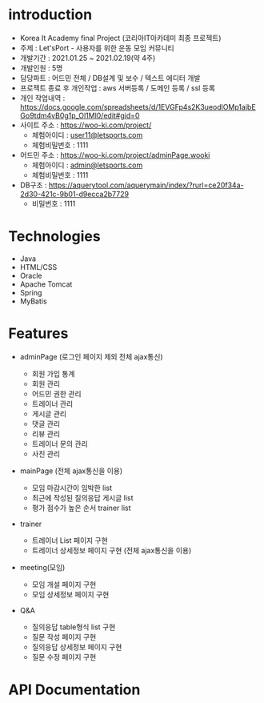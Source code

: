 # introduction

* Korea It Academy final Project (코리아IT아카데미 최종 프로젝트)
* 주제 : Let'sPort - 사용자를 위한 운동 모임 커뮤니티
* 개발기간 : 2021.01.25 ~ 2021.02.19(약 4주)
* 개발인원 : 5명
* 담당파트 : 어드민 전체 / DB설계 및 보수 / 텍스트 에디터 개발
* 프로젝트 종료 후 개인작업 : aws 서버등록 / 도메인 등록 / ssl 등록
* 개인 작업내역 : https://docs.google.com/spreadsheets/d/1EVGFp4s2K3ueodlOMp1ajbEGo9tdm4vB0g1p_Ol1Ml0/edit#gid=0
* 사이트 주소 : https://woo-ki.com/project/
   - 체험아이디 : user11@letsports.com
   - 체험비밀번호 : 1111
* 어드민 주소 : https://woo-ki.com/project/adminPage.wooki
   - 체험아이디 : admin@letsports.com
   - 체험비밀번호 : 1111
* DB구조 : https://aquerytool.com/aquerymain/index/?rurl=ce20f34a-2d30-421c-9b01-d9ecca2b7729
   - 비밀번호 : 1111

# Technologies

* Java
* HTML/CSS
* Oracle
* Apache Tomcat
* Spring
* MyBatis

# Features
* adminPage (로그인 페이지 제외 전체 ajax통신)
   - 회원 가입 통계
   - 회원 관리
   - 어드민 권한 관리
   - 트레이너 관리
   - 게시글 관리
   - 댓글 관리
   - 리뷰 관리
   - 트레이너 문의 관리
   - 사진 관리


* mainPage (전체 ajax통신을 이용)
   - 모임 마감시간이 임박한 list
   - 최근에 작성된 질의응답 게시글 list
   - 평가 점수가 높은 순서 trainer list

* trainer
   - 트레이너 List 페이지 구현
   - 트레이너 상세정보 페이지 구현 (전체 ajax통신을 이용)

* meeting(모임)
   - 모임 개설 페이지 구현
   - 모임 상세정보 페이지 구현

* Q&A
   - 질의응답 table형식 list 구현
   - 질문 작성 페이지 구현
   - 질의응답 상세정보 페이지 구현
   - 질문 수정 페이지 구현

# API Documentation
